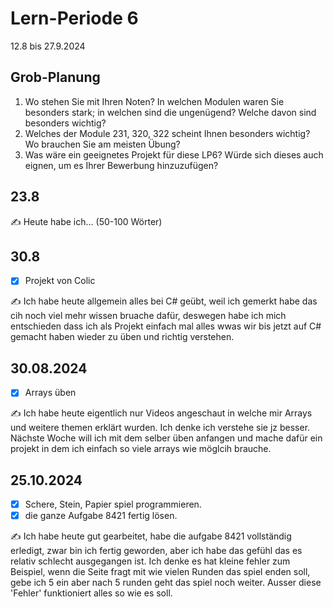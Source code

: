 # Lern-Periode 6

12.8 bis 27.9.2024

## Grob-Planung

1. Wo stehen Sie mit Ihren Noten? In welchen Modulen waren Sie besonders stark; in welchen sind die ungenügend? Welche davon sind besonders wichtig?
2. Welches der Module 231, 320, 322 scheint Ihnen besonders wichtig? Wo brauchen Sie am meisten Übung?
3. Was wäre ein geeignetes Projekt für diese LP6? Würde sich dieses auch eignen, um es Ihrer Bewerbung hinzuzufügen?

## 23.8

✍️ Heute habe ich... (50-100 Wörter)

## 30.8

- [X] Projekt von Colic

✍️ Ich habe heute allgemein alles bei C# geübt, weil ich gemerkt habe das cih noch viel mehr wissen bruache dafür, deswegen habe ich mich entschieden dass ich als Projekt einfach mal alles wwas wir bis jetzt auf C# gemacht haben wieder zu üben und richtig verstehen.

## 30.08.2024

- [X] Arrays üben


✍️  Ich habe heute eigentlich nur Videos angeschaut in welche mir Arrays und weitere themen erklärt wurden. Ich denke ich verstehe sie jz besser. Nächste Woche will ich mit dem selber üben anfangen und mache dafür ein projekt in dem ich einfach so viele arrays wie möglcih brauche.

## 25.10.2024

- [X] Schere, Stein, Papier spiel programmieren.
- [X] die ganze Aufgabe 8421 fertig lösen.

✍️ Ich habe heute gut gearbeitet, habe die aufgabe 8421 vollständig erledigt, zwar bin ich fertig geworden, aber ich habe das gefühl das es relativ schlecht ausgegangen ist. Ich denke es hat kleine fehler zum Beispiel, wenn die Seite fragt mit wie vielen Runden das spiel enden soll, gebe ich 5 ein aber nach 5 runden geht das spiel noch weiter. Ausser diese 'Fehler' funktioniert alles so wie es soll.

